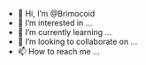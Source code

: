 - 👋 Hi, I’m @Brimocoid
- 👀 I’m interested in ...
- 🌱 I’m currently learning ...
- 💞️ I’m looking to collaborate on ...
- 📫 How to reach me ...

<!---
Brimocoid/Brimocoid is a ✨ special ✨ repository because its `README.md` (this file) appears on your GitHub profile.
You can click the Preview link to take a look at your changes.
--->
